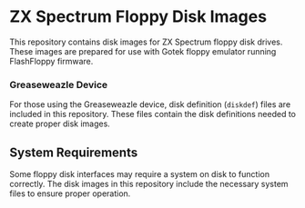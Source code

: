 # ZX Spectrum Floppy Disk Images

This repository contains disk images for ZX Spectrum floppy disk drives. These images are prepared for use with Gotek floppy emulator running FlashFloppy firmware. 

### Greaseweazle Device

For those using the Greaseweazle device, disk definition (`diskdef`) files are included in this repository. These files contain the disk definitions needed to create proper disk images.

## System Requirements

Some floppy disk interfaces may require a system on disk to function correctly. The disk images in this repository include the necessary system files to ensure proper operation.




